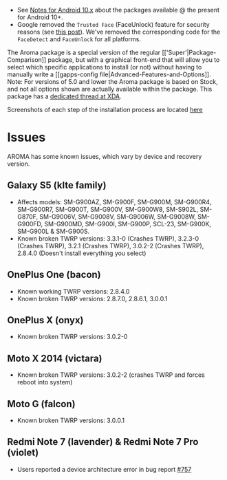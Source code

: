 * See [Notes for Android 10.x](https://github.com/opengapps/opengapps/wiki/Notes-for-Android-10.x) about the packages available @ the present for Android 10+.
* Google removed the `Trusted Face` (FaceUnlock) feature for security reasons (see [this post](https://www.androidpolice.com/2019/09/04/trusted-face-smart-unlock-method-has-been-removed-from-android-devices/)). We've removed the corresponding code for the `FaceDetect` and `FaceUnlock` for all platforms.

The Aroma package is a special version of the regular [['Super'|Package-Comparison]] package, but with a graphical front-end that will allow you to select which specific applications to install (or not) without having to manually write a [[gapps-config file|Advanced-Features-and-Options]]. Note: For versions of 5.0 and lower the Aroma package is based on Stock, and not all options shown are actually available within the package.
This package has a [dedicated thread at XDA](http://forum.xda-developers.com/android/general/open-gapps-aroma-installer-t3010798).

Screenshots of each step of the installation process are located [here](http://imgur.com/a/gBfR6)

# Issues
AROMA has some known issues, which vary by device and recovery version.

## Galaxy S5 (klte family)
* Affects models: SM-G900AZ, SM-G900F, SM-G900M, SM-G900R4, SM-G900R7, SM-G900T, SM-G900V, SM-G900W8, SM-S902L, SM-G870F, SM-G9006V, SM-G9008V, SM-G9006W, SM-G9008W, SM-G900FD, SM-G900MD, SM-G900I, SM-G900P, SCL-23, SM-G900K, SM-G900L & SM-G900S.
* Known broken TWRP versions: 3.3.1-0 (Crashes TWRP), 3.2.3-0 (Crashes TWRP), 3.2.1 (Crashes TWRP), 3.0.2-2 (Crashes TWRP), 2.8.4.0 (Doesn't install everything you select)

## OnePlus One (bacon)
* Known working TWRP versions: 2.8.4.0 
* Known broken TWRP versions: 2.8.7.0, 2.8.6.1, 3.0.0.1

## OnePlus X (onyx)
* Known broken TWRP versions: 3.0.2-0

## Moto X 2014 (victara)
* Known broken TWRP versions: 3.0.2-2 (crashes TWRP and forces reboot into system)

## Moto G (falcon)
* Known broken TWRP versions: 3.0.0.1

## Redmi Note 7 (lavender) & Redmi Note 7 Pro (violet)
* Users reported a device architecture error in bug report [#757](https://github.com/opengapps/opengapps/issues/757)